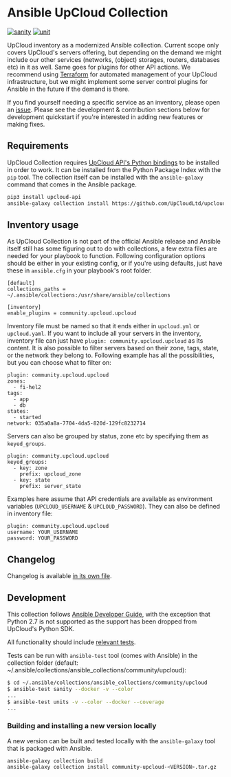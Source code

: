 # Ansible UpCloud Collection


[![sanity](https://github.com/UpCloudLtd/upcloud-ansible-collection/actions/workflows/sanity-test.yml/badge.svg)](https://github.com/UpCloudLtd/upcloud-ansible-collection/actions/workflows/sanity-test.yml)
[![unit](https://github.com/UpCloudLtd/upcloud-ansible-collection/actions/workflows/unit-tests.yml/badge.svg)](https://github.com/UpCloudLtd/upcloud-ansible-collection/actions/workflows/unit-tests.yml)

UpCloud inventory as a modernized Ansible collection. Current scope only covers UpCloud's servers offering,
but depending on the demand we might include our other services (networks, (object) storages, routers, databases etc)
in it as well. Same goes for plugins for other API actions. We recommend using
[Terraform](https://upcloud.com/community/tutorials/get-started-terraform/) for automated management of your UpCloud
infrastructure, but we might implement some server control plugins for Ansible in the future if the demand is there.

If you find yourself needing a specific service as an inventory, please open an
[issue](https://github.com/UpCloudLtd/upcloud-ansible-collection/issues). Please see the development & contribution
sections below for development quickstart if you're interested in adding new features or making fixes.

## Requirements

UpCloud Collection requires [UpCloud API's Python bindings](https://pypi.org/project/upcloud-api/) to be installed
in order to work. It can be installed from the Python Package Index with the `pip` tool. The collection
itself can be installed with the `ansible-galaxy` command that comes in the Ansible package.

```bash
pip3 install upcloud-api
ansible-galaxy collection install https://github.com/UpCloudLtd/upcloud-ansible-collection/releases/download/v0.5.0/community-upcloud-0.5.0.tar.gz
```

## Inventory usage

As UpCloud Collection is not part of the official Ansible release and Ansible itself still has some figuring out
to do with collections, a few extra files are needed for your playbook to function. Following configuration
options should be either in your existing config, or if you're using defaults, just have these in `ansible.cfg`
in your playbook's root folder.

```
[default]
collections_paths = ~/.ansible/collections:/usr/share/ansible/collections

[inventory]
enable_plugins = community.upcloud.upcloud
```

Inventory file must be named so that it ends either in `upcloud.yml` or `upcloud.yaml`. If you want to include
all your servers in the inventory, inventory file can just have `plugin: community.upcloud.upcloud` as its content.
It is also possible to filter servers based on their zone, tags, state, or the network they belong to.
Following example has all the possibilities, but you can choose what to filter on:

```
plugin: community.upcloud.upcloud
zones:
  - fi-hel2
tags:
  - app
  - db
states:
  - started
network: 035a0a8a-7704-4da5-820d-129fc8232714
```

Servers can also be grouped by status, zone etc by specifying them as `keyed_groups`.

```
plugin: community.upcloud.upcloud
keyed_groups:
  - key: zone
    prefix: upcloud_zone
  - key: state
    prefix: server_state
```

Examples here assume that API credentials are available as environment variables
(`UPCLOUD_USERNAME` & `UPCLOUD_PASSWORD`). They can also be defined in inventory file:

```
plugin: community.upcloud.upcloud
username: YOUR_USERNAME
password: YOUR_PASSWORD
```

## Changelog

Changelog is available [in its own file](CHANGELOG.md).

## Development

This collection follows [Ansible Developer Guide](https://docs.ansible.com/ansible/devel/dev_guide/index.html), with
the exception that Python 2.7 is not supported as the support has been dropped from UpCloud's Python SDK.

All functionality should include [relevant tests](https://docs.ansible.com/ansible/latest/dev_guide/testing.html).

Tests can be run with `ansible-test` tool (comes with Ansible) in the collection folder (default:
~/.ansible/collections/ansible_collections/community/upcloud):

```bash
$ cd ~/.ansible/collections/ansible_collections/community/upcloud
$ ansible-test sanity --docker -v --color
...
$ ansible-test units -v --color --docker --coverage
...
```

### Building and installing a new version locally

A new version can be built and tested locally with the `ansible-galaxy` tool that is packaged with Ansible.

```bash
ansible-galaxy collection build
ansible-galaxy collection install community-upcloud-<VERSION>.tar.gz
```
